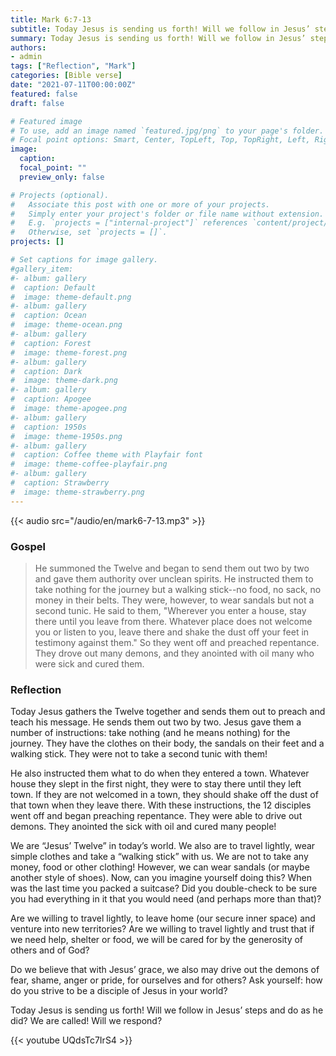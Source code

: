 ```yaml
---
title: Mark 6:7-13
subtitle: Today Jesus is sending us forth! Will we follow in Jesus’ steps and do as he did? We are called! Will we respond?
summary: Today Jesus is sending us forth! Will we follow in Jesus’ steps and do as he did? We are called! Will we respond?
authors:
- admin
tags: ["Reflection", "Mark"]
categories: [Bible verse]
date: "2021-07-11T00:00:00Z"
featured: false
draft: false

# Featured image
# To use, add an image named `featured.jpg/png` to your page's folder.
# Focal point options: Smart, Center, TopLeft, Top, TopRight, Left, Right, BottomLeft, Bottom, BottomRight
image:
  caption:
  focal_point: ""
  preview_only: false

# Projects (optional).
#   Associate this post with one or more of your projects.
#   Simply enter your project's folder or file name without extension.
#   E.g. `projects = ["internal-project"]` references `content/project/deep-learning/index.md`.
#   Otherwise, set `projects = []`.
projects: []

# Set captions for image gallery.
#gallery_item:
#- album: gallery
#  caption: Default
#  image: theme-default.png
#- album: gallery
#  caption: Ocean
#  image: theme-ocean.png
#- album: gallery
#  caption: Forest
#  image: theme-forest.png
#- album: gallery
#  caption: Dark
#  image: theme-dark.png
#- album: gallery
#  caption: Apogee
#  image: theme-apogee.png
#- album: gallery
#  caption: 1950s
#  image: theme-1950s.png
#- album: gallery
#  caption: Coffee theme with Playfair font
#  image: theme-coffee-playfair.png
#- album: gallery
#  caption: Strawberry
#  image: theme-strawberry.png
---
```


{{< audio src="/audio/en/mark6-7-13.mp3" >}}

### Gospel
> He summoned the Twelve and began to send them out two by two and gave them authority over unclean spirits. He instructed them to take nothing for the journey but a walking stick--no food, no sack, no money in their belts. They were, however, to wear sandals but not a second tunic. He said to them, "Wherever you enter a house, stay there until you leave from there. Whatever place does not welcome you or listen to you, leave there and shake the dust off your feet in testimony against them." So they went off and preached repentance. They drove out many demons, and they anointed with oil many who were sick and cured them.

### Reflection
Today Jesus gathers the Twelve together and sends them out to preach and teach his message. He sends them out two by two. Jesus gave them a number of instructions: take nothing (and he means nothing) for the journey. They have the clothes on their body, the sandals on their feet and a walking stick. They were not to take a second tunic with them!

He also instructed them what to do when they entered a town. Whatever house they slept in the first night, they were to stay there until they left town. If they are not welcomed in a town, they should shake off the dust of that town when they leave there. With these instructions, the 12 disciples went off and began preaching repentance. They were able to drive out demons. They anointed the sick with oil and cured many people!

We are “Jesus’ Twelve” in today’s world. We also are to travel lightly, wear simple clothes and take a “walking stick” with us. We are not to take any money, food or other clothing! However, we can wear sandals (or maybe another style of shoes). Now, can you imagine yourself doing this? When was the last time you packed a suitcase? Did you double-check to be sure you had everything in it that you would need (and perhaps more than that)?

Are we willing to travel lightly, to leave home (our secure inner space) and venture into new territories? Are we willing to travel lightly and trust that if we need help, shelter or food, we will be cared for by the generosity of others and of God?

Do we believe that with Jesus’ grace, we also may drive out the demons of fear, shame, anger or pride, for ourselves and for others? Ask yourself: how do you strive to be a disciple of Jesus in your world?

Today Jesus is sending us forth! Will we follow in Jesus’ steps and do as he did? We are called! Will we respond?

{{< youtube UQdsTc7IrS4 >}}
